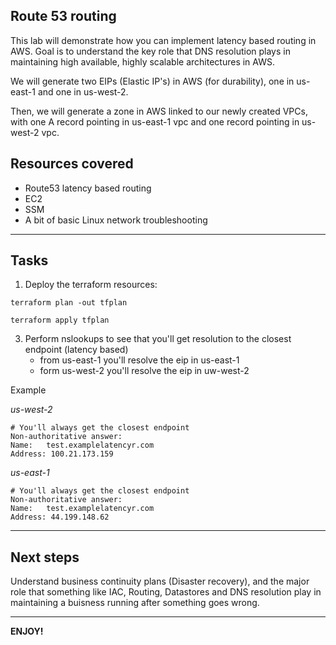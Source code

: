 ## Route 53 routing

This lab will demonstrate how you can implement latency based routing in AWS. Goal is to understand the key role that DNS resolution plays in maintaining high available, highly scalable architectures in AWS.

We will generate two EIPs (Elastic IP's) in AWS (for durability), one in us-east-1 and one in us-west-2. 

Then, we will generate a zone in AWS linked to our newly created VPCs, with one A record pointing in us-east-1 vpc and one record pointing in us-west-2 vpc.

## Resources covered
* Route53 latency based routing
* EC2
* SSM
* A bit of basic Linux network troubleshooting

---

## Tasks

1. Deploy the terraform resources:

```
terraform plan -out tfplan
```

```
terraform apply tfplan
```


3. Perform nslookups to see that you'll get resolution to the closest endpoint (latency based)
    * from us-east-1 you'll resolve the eip in us-east-1
    * form us-west-2 you'll resolve the eip in uw-west-2


Example

*us-west-2*
```
# You'll always get the closest endpoint
Non-authoritative answer:
Name:   test.examplelatencyr.com
Address: 100.21.173.159
```

*us-east-1*
```
# You'll always get the closest endpoint
Non-authoritative answer:
Name:   test.examplelatencyr.com
Address: 44.199.148.62
```

--- 

## Next steps 

Understand business continuity plans (Disaster recovery), and the major role that something like IAC, Routing, Datastores and DNS resolution play in maintaining a buisness running after something goes wrong.


---- 

**ENJOY!**
